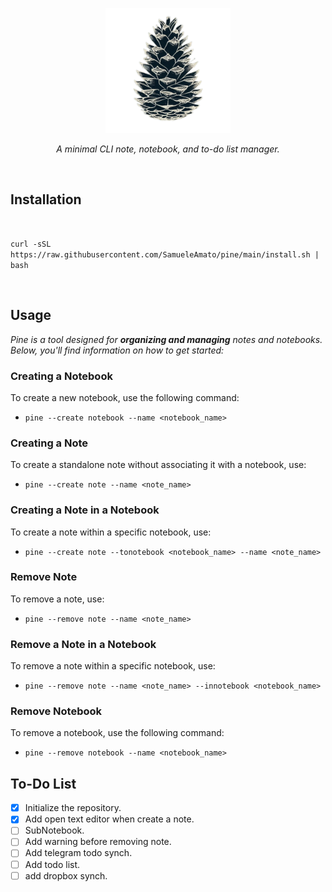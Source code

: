 <p align="center">
  <img width="200" src="images/logo.png" alt=""/>
</p>
<p align="center">
    <i>A minimal CLI note, notebook, and to-do list manager.</i><br>
</p>

<p align="center">
  <img src="https://img.shields.io/badge/release-v0.1.0-141449" alt=""/>
  <img src="https://img.shields.io/badge/written in-rust-141449" alt=""/>
  <img src="https://img.shields.io/badge/author-SamueleAmato-141449" alt=""/>
</p>

## Installation

<br>

`curl -sSL https://raw.githubusercontent.com/SamueleAmato/pine/main/install.sh | bash`

<br>

## Usage
_Pine is a tool designed for **organizing and managing** notes and notebooks. Below, you'll find information on how to get started:_

### Creating a Notebook
To create a new notebook, use the following command:
  - ```pine --create notebook --name <notebook_name>```
### Creating a Note
To create a standalone note without associating it with a notebook, use:
  - ```pine --create note --name <note_name>```
### Creating a Note in a Notebook
To create a note within a specific notebook, use:
  - ```pine --create note --tonotebook <notebook_name> --name <note_name>```
### Remove Note
To remove a note, use:
  - ```pine --remove note --name <note_name>```
### Remove a Note in a Notebook
To remove a note within a specific notebook, use:
  - ```pine --remove note --name <note_name> --innotebook <notebook_name>```
### Remove Notebook
To remove a notebook, use the following command:
  - ```pine --remove notebook --name <notebook_name>```




## To-Do List

- [X] Initialize the repository.
- [X] Add open text editor when create a note.
- [ ] SubNotebook.
- [ ] Add warning before removing note.
- [ ] Add telegram todo synch.
- [ ] Add todo list.
- [ ] add dropbox synch.
